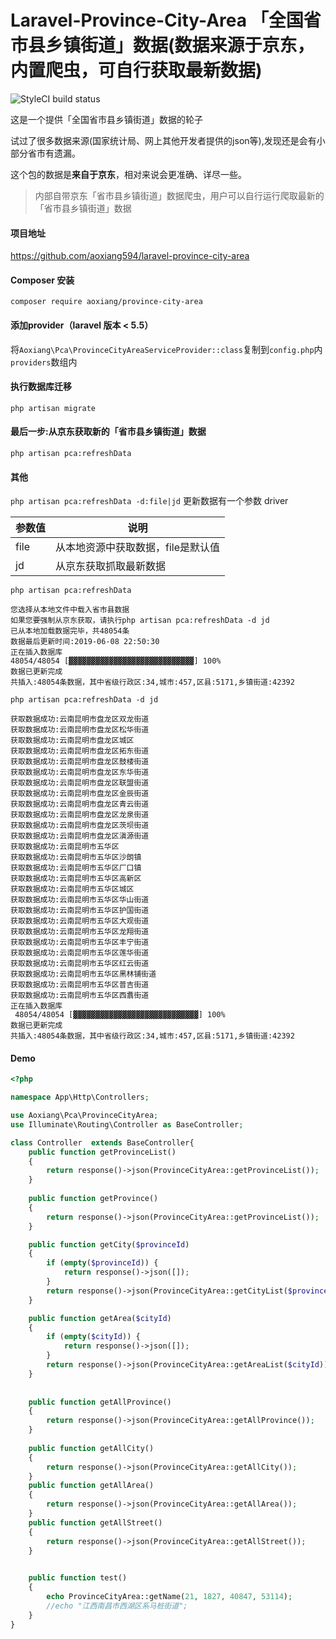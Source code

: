 # Laravel-Province-City-Area   「全国省市县乡镇街道」数据(数据来源于京东，内置爬虫，可自行获取最新数据)

![StyleCI build status](https://github.styleci.io/repos/190225659/shield) 

这是一个提供「全国省市县乡镇街道」数据的轮子

试过了很多数据来源(国家统计局、网上其他开发者提供的json等),发现还是会有小部分省市有遗漏。

这个包的数据是**来自于京东**，相对来说会更准确、详尽一些。


> 内部自带京东「省市县乡镇街道」数据爬虫，用户可以自行运行爬取最新的「省市县乡镇街道」数据

#### 项目地址
https://github.com/aoxiang594/laravel-province-city-area

#### Composer 安装
```
composer require aoxiang/province-city-area
```
 

#### 添加provider（laravel 版本 < 5.5）
将`Aoxiang\Pca\ProvinceCityAreaServiceProvider::class`复制到`config.php`内`providers`数组内


#### 执行数据库迁移
```
php artisan migrate
```

#### 最后一步:从京东获取新的「省市县乡镇街道」数据
```
php artisan pca:refreshData
```

#### 其他

`php artisan pca:refreshData -d:file|jd` 
更新数据有一个参数 driver

| 参数值 | 说明 |
| --- | --- |
|file|从本地资源中获取数据，file是默认值|
|jd|从京东获取抓取最新数据|


```
php artisan pca:refreshData

您选择从本地文件中载入省市县数据
如果您要强制从京东获取，请执行php artisan pca:refreshData -d jd
已从本地加载数据完毕，共48054条
数据最后更新时间:2019-06-08 22:50:30
正在插入数据库
48054/48054 [▓▓▓▓▓▓▓▓▓▓▓▓▓▓▓▓▓▓▓▓▓▓▓▓▓▓▓▓] 100%
数据已更新完成
共插入:48054条数据，其中省级行政区:34,城市:457,区县:5171,乡镇街道:42392

```


```
php artisan pca:refreshData -d jd

获取数据成功:云南昆明市盘龙区双龙街道
获取数据成功:云南昆明市盘龙区松华街道
获取数据成功:云南昆明市盘龙区城区
获取数据成功:云南昆明市盘龙区拓东街道
获取数据成功:云南昆明市盘龙区鼓楼街道
获取数据成功:云南昆明市盘龙区东华街道
获取数据成功:云南昆明市盘龙区联盟街道
获取数据成功:云南昆明市盘龙区金辰街道
获取数据成功:云南昆明市盘龙区青云街道
获取数据成功:云南昆明市盘龙区龙泉街道
获取数据成功:云南昆明市盘龙区茨坝街道
获取数据成功:云南昆明市盘龙区滇源街道
获取数据成功:云南昆明市五华区
获取数据成功:云南昆明市五华区沙朗镇
获取数据成功:云南昆明市五华区厂口镇
获取数据成功:云南昆明市五华区高新区
获取数据成功:云南昆明市五华区城区
获取数据成功:云南昆明市五华区华山街道
获取数据成功:云南昆明市五华区护国街道
获取数据成功:云南昆明市五华区大观街道
获取数据成功:云南昆明市五华区龙翔街道
获取数据成功:云南昆明市五华区丰宁街道
获取数据成功:云南昆明市五华区莲华街道
获取数据成功:云南昆明市五华区红云街道
获取数据成功:云南昆明市五华区黑林铺街道
获取数据成功:云南昆明市五华区普吉街道
获取数据成功:云南昆明市五华区西翥街道
正在插入数据库
 48054/48054 [▓▓▓▓▓▓▓▓▓▓▓▓▓▓▓▓▓▓▓▓▓▓▓▓▓▓▓▓] 100%
数据已更新完成
共插入:48054条数据，其中省级行政区:34,城市:457,区县:5171,乡镇街道:42392
```

####  Demo

```php
<?php

namespace App\Http\Controllers;

use Aoxiang\Pca\ProvinceCityArea;
use Illuminate\Routing\Controller as BaseController;

class Controller  extends BaseController{
    public function getProvinceList()
    {
        return response()->json(ProvinceCityArea::getProvinceList());
    }
    
    public function getProvince()
    {
        return response()->json(ProvinceCityArea::getProvinceList());
    }

    public function getCity($provinceId)
    {
        if (empty($provinceId)) {
            return response()->json([]);
        }
        return response()->json(ProvinceCityArea::getCityList($provinceId));
    }

    public function getArea($cityId)
    {
        if (empty($cityId)) {
            return response()->json([]);
        }
        return response()->json(ProvinceCityArea::getAreaList($cityId));
    }
    
    
    public function getAllProvince()
    {
        return response()->json(ProvinceCityArea::getAllProvince());
    }
    
    public function getAllCity()
    {
        return response()->json(ProvinceCityArea::getAllCity());
    }
    public function getAllArea()
    {
        return response()->json(ProvinceCityArea::getAllArea());
    }
    public function getAllStreet()
    {
        return response()->json(ProvinceCityArea::getAllStreet());
    }
    

    public function test()
    {
        echo ProvinceCityArea::getName(21, 1827, 40847, 53114);
        //echo "江西南昌市西湖区系马桩街道";
    }
}

```



